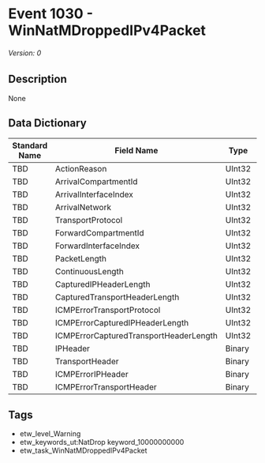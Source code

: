 # Event 1030 - WinNatMDroppedIPv4Packet
###### Version: 0

## Description
None

## Data Dictionary
|Standard Name|Field Name|Type|Description|Sample Value|
|---|---|---|---|---|
|TBD|ActionReason|UInt32|None|`None`|
|TBD|ArrivalCompartmentId|UInt32|None|`None`|
|TBD|ArrivalInterfaceIndex|UInt32|None|`None`|
|TBD|ArrivalNetwork|UInt32|None|`None`|
|TBD|TransportProtocol|UInt32|None|`None`|
|TBD|ForwardCompartmentId|UInt32|None|`None`|
|TBD|ForwardInterfaceIndex|UInt32|None|`None`|
|TBD|PacketLength|UInt32|None|`None`|
|TBD|ContinuousLength|UInt32|None|`None`|
|TBD|CapturedIPHeaderLength|UInt32|None|`None`|
|TBD|CapturedTransportHeaderLength|UInt32|None|`None`|
|TBD|ICMPErrorTransportProtocol|UInt32|None|`None`|
|TBD|ICMPErrorCapturedIPHeaderLength|UInt32|None|`None`|
|TBD|ICMPErrorCapturedTransportHeaderLength|UInt32|None|`None`|
|TBD|IPHeader|Binary|None|`None`|
|TBD|TransportHeader|Binary|None|`None`|
|TBD|ICMPErrorIPHeader|Binary|None|`None`|
|TBD|ICMPErrorTransportHeader|Binary|None|`None`|

## Tags
* etw_level_Warning
* etw_keywords_ut:NatDrop keyword_10000000000
* etw_task_WinNatMDroppedIPv4Packet